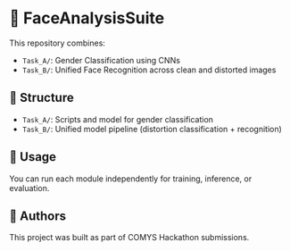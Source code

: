# 🧠 FaceAnalysisSuite

This repository combines:

- `Task_A/`: Gender Classification using CNNs
- `Task_B/`: Unified Face Recognition across clean and distorted images

## 📁 Structure
- `Task_A/`: Scripts and model for gender classification
- `Task_B/`: Unified model pipeline (distortion classification + recognition)

## 🚀 Usage
You can run each module independently for training, inference, or evaluation.

## 🤖 Authors
This project was built as part of COMYS Hackathon submissions.
